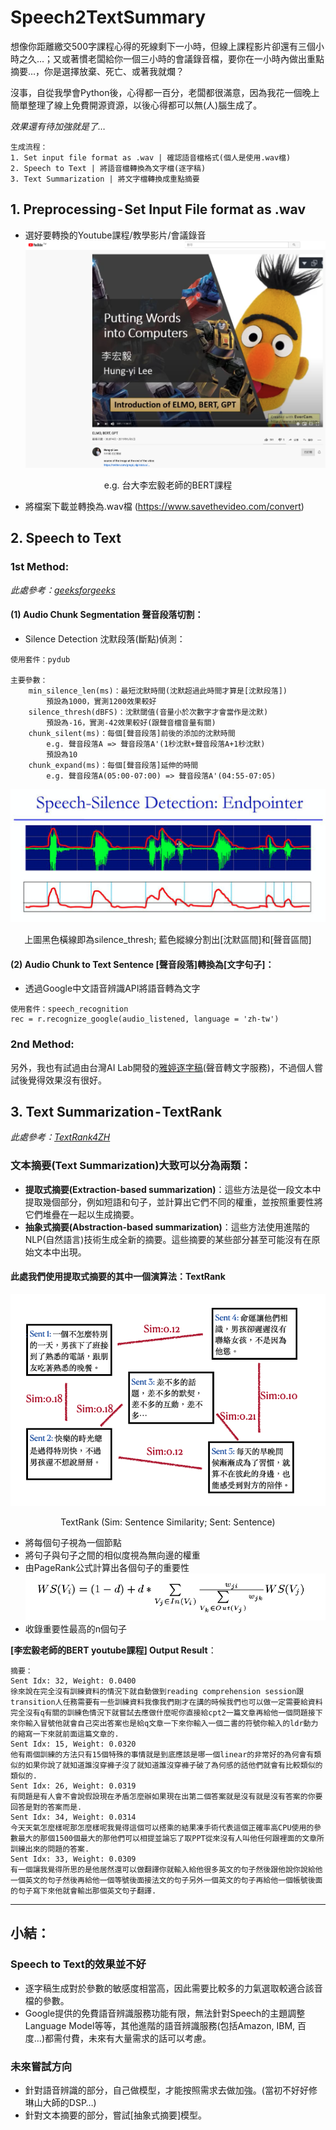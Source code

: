 # Speech2TextSummary

想像你距離繳交500字課程心得的死線剩下一小時，但線上課程影片卻還有三個小時之久…；又或著慣老闆給你一個三小時的會議錄音檔，要你在一小時內做出重點摘要…，你是選擇放棄、死亡、或著我就爛？

沒事，自從我學會Python後，心得都一百分，老闆都很滿意，因為我花一個晚上簡單整理了線上免費開源資源，以後心得都可以無(人)腦生成了。

*效果還有待加強就是了…*

```
生成流程：
1. Set input file format as .wav | 確認語音檔格式(個人是使用.wav檔)
2. Speech to Text | 將語音檔轉換為文字檔(逐字稿)
3. Text Summarization | 將文字檔轉換成重點摘要
```

## 1. Preprocessing - Set Input File format as .wav
- 選好要轉換的Youtube課程/教學影片/會議錄音
![alt text](youtubeBERT.png "youtubeBERT")
<center>e.g. 台大李宏毅老師的BERT課程</center>

- 將檔案下載並轉換為.wav檔 (https://www.savethevideo.com/convert)



## 2. Speech to Text
### 1st Method:
<em>此處參考：[geeksforgeeks](https://www.geeksforgeeks.org/python-speech-recognition-on-large-audio-files/)</em>

#### (1) Audio Chunk Segmentation 聲音段落切割：
- Silence Detection 沈默段落(斷點)偵測：

``` =
使用套件：pydub

主要參數：
    min_silence_len(ms)：最短沈默時間(沈默超過此時間才算是[沈默段落])
        預設為1000，實測1200效果較好
    silence_thresh(dBFS)：沈默閾值(音量小於次數字才會當作是沈默)
        預設為-16，實測-42效果較好(跟聲音檔音量有關)
    chunk_silent(ms)：每個[聲音段落]前後的添加的沈默時間
        e.g. 聲音段落A => 聲音段落A'(1秒沈默+聲音段落A+1秒沈默)
        預設為10
    chunk_expand(ms)：每個[聲音段落]延伸的時間
        e.g. 聲音段落A(05:00-07:00) => 聲音段落A'(04:55-07:05)
```

![alt text](SilenceDetection.png "SilenceDetection")
<center>上圖黑色橫線即為silence_thresh; 藍色縱線分割出[沈默區間]和[聲音區間]</center>

#### (2) Audio Chunk to Text Sentence [聲音段落]轉換為[文字句子]：
- 透過Google中文語音辨識API將語音轉為文字
```=
使用套件：speech_recognition
rec = r.recognize_google(audio_listened, language = 'zh-tw')
```
### 2nd Method:
另外，我也有試過由台灣AI Lab開發的[雅婷逐字稿](https://asr.yating.tw)(聲音轉文字服務)，不過個人嘗試後覺得效果沒有很好。



## 3. Text Summarization - TextRank
<em>此處參考：[TextRank4ZH](https://github.com/letiantian/TextRank4ZH)</em>

### 文本摘要(Text Summarization)大致可以分為兩類：
- **提取式摘要(Extraction-based summarization)**：這些方法是從一段文本中提取幾個部分，例如短語和句子，並計算出它們不同的權重，並按照重要性將它們堆疊在一起以生成摘要。
- **抽象式摘要(Abstraction-based summarization)**：這些方法使用進階的 NLP(自然語言)技術生成全新的摘要。這些摘要的某些部分甚至可能沒有在原始文本中出現。

#### 此處我們使用提取式摘要的其中一個演算法：TextRank
![alt text](TextRank.png "TextRank")
<center>TextRank (Sim: Sentence Similarity; Sent: Sentence)</center>

- 將每個句子視為一個節點
- 將句子與句子之間的相似度視為無向邊的權重
- 由PageRank公式計算出各個句子的重要性
![alt text](PageRank.png "PageRank")
- 收錄重要性最高的n個句子


**[李宏毅老師的BERT youtube課程] Output Result**：
``` 
摘要：
Sent Idx: 32, Weight: 0.0400
徐來說在完全沒有訓練資料的情況下就自動做到reading comprehension session跟transition人任務需要有一些訓練資料我像我們剛才在講的時候我們也可以做一定需要給資料完全沒有q有關的訓練色情況下就嘗試去應做什麼呢你直接給cpt2一篇文章再給他一個問題接下來你輸入冒號他就會自己突出答案也是給q文章一下來你輸入一個二書的符號你輸入的ldr動力的縮寫一下來就前面這篇文章的.
Sent Idx: 15, Weight: 0.0320
他有兩個訓練的方法只有15個特殊的事情就是到底應該是哪一個linear的非常好的為何會有類似的如果你說了就知道誰沒穿褲子沒了就知道誰沒穿褲子破了為何感的話他們就會有比較類似的類似的.
Sent Idx: 26, Weight: 0.0319
有問題是有人會不會說假設現在矛盾怎麼辦如果現在出第二個答案就是沒有就是沒有答案的你要回答是對的答案而是.
Sent Idx: 34, Weight: 0.0314
今天天氣怎麼樣呢那怎麼樣呢我覺得這個可以搭乘的結果凍手術代表這個正確率高CPU使用的參數最大的那個1500個最大的那他們可以相提並論忘了取PPT從來沒有人叫他任何跟裡面的文章所訓練出來的問題的答案.
Sent Idx: 33, Weight: 0.0309
有一個讓我覺得所思的是他居然還可以做翻譯你就輸入給他很多英文的句子然後跟他說你說給他一個英文的句子然後再給他一個等號後面接法文的句子另外一個英文的句子再給他一個帳號後面的句子寫下來他就會輸出那個英文句子翻譯.
```

---

## 小結：
### Speech to Text的效果並不好
- 逐字稿生成對於參數的敏感度相當高，因此需要比較多的力氣選取較適合該音檔的參數。
- Google提供的免費語音辨識服務功能有限，無法針對Speech的主題調整Language Model等等，其他進階的語音辨識服務(包括Amazon, IBM, 百度…)都需付費，未來有大量需求的話可以考慮。

### 未來嘗試方向
- 針對語音辨識的部分，自己做模型，才能按照需求去做加強。(當初不好好修琳山大師的DSP…)
- 針對文本摘要的部分，嘗試[抽象式摘要]模型。